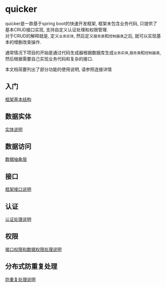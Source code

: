# quicker

quicker是一款基于spring boot的快速开发框架, 框架未包含业务代码, 只提供了基本CRUD接口实现, 支持自定义认证处理和权限管理.<br>
对于CRUD的解释就是, 定义`业务实体`, 然后定义`服务类`和`控制器类`之后, 就可以实现基本的增删改查操作.<br>

通常情况下项目的开始是通过代码生成器根据数据库生成`业务实体`,`服务类`和`控制器类`, 然后根据需要自己实现业务代码和复杂的接口.

本文档简要列出了部分功能的使用说明, 请参照连接详情

## 入门

[框架基本结构](./HELPER.md "基本结构")

## 数据实体

[实体说明](./Entity.md "数据实体说明")

## 数据访问

[数据抽象层](./Dao.md "数据抽象层说明")

## 接口

[框架接口说明](./ControllerAction.md "接口说明")

## 认证

[认证处理说明](./Auth.md "认证处理")

## 权限

[接口权限和数据权限处理说明](./Permission.md "权限处理")

## 分布式防重复处理

[防重复处理说明](./AntiConcurrent.md "防重复处理说明")